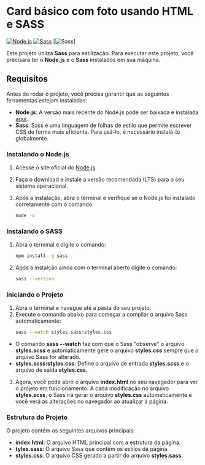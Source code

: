 # Card básico com foto usando HTML e SASS

[![Node.js](https://img.shields.io/badge/Node.js-16.x-339933.svg)](https://nodejs.org/) 
[![Sass](https://img.shields.io/badge/Sass-1.50.0-CC6699.svg)](https://sass-lang.com/)
[![Sass](https://img.shields.io/badge/HTML.svg)]

Este projeto utiliza **Sass** para estilização.
Para executar este projeto, você precisará ter o **Node.js** e o **Sass** instalados em sua máquina.

## Requisitos

Antes de rodar o projeto, você precisa garantir que as seguintes ferramentas estejam instaladas:

- **Node.js**: A versão mais recente do Node.js pode ser baixada e instalada [aqui](https://nodejs.org/).
- **Sass**: Sass é uma linguagem de folhas de estilo que permite escrever CSS de forma mais eficiente. Para usá-lo, é necessário instalá-lo globalmente.

### Instalando o Node.js

1. Acesse o site oficial do [Node.js](https://nodejs.org/).
2. Faça o download e instale a versão recomendada (LTS) para o seu sistema operacional.
3. Após a instalação, abra o terminal e verifique se o Node.js foi instalado corretamente com o comando:

   ```bash
   node -v

### Instalando o SASS

1. Abra o terminal e digite o comando:
   ```bash
   npm install -g sass
2. Após a instalção ainda com o terminal aberto digite o comando:
   ```bash
   sass --version

### Iniciando o Projeto

1. Abra o terminal e navegue até a pasta do seu projeto.
2. Execute o comando abaixo para começar a compilar o arquivo Sass automaticamente:
   ```bash
   sass --watch styles.sass:styles.css
- O comando **sass --watch** faz com que o Sass "observe" o arquivo **styles.scss** e automaticamente gere o arquivo **styles.css** sempre que o arquivo Sass for alterado.
- **styles.scss:styles.css**: Define o arquivo de entrada **styles.scss** e o arquivo de saída **styles.css**.

3. Agora, você pode abrir o arquivo **index.html** no seu navegador para ver o projeto em funcionamento. A cada modificação no arquivo **styles.scss**, o Sass irá gerar o arquivo **styles.css** automaticamente e você verá as alterações no navegador ao atualizar a página.

### Estrutura do Projeto

O projeto contém os seguintes arquivos principais:

- **index.html**: O arquivo HTML principal com a estrutura da página.
- **tyles.sass**: O arquivo Sass que contém os estilos da página.
- **styles.css**: O arquivo CSS gerado a partir do arquivo **styles.sass**.